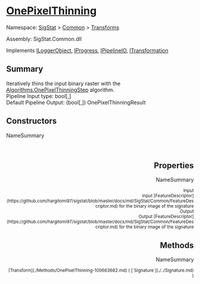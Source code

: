 # [OnePixelThinning](./OnePixelThinning.md)

Namespace: [SigStat]() > [Common](./../README.md) > [Transforms](./README.md)

Assembly: SigStat.Common.dll

Implements [ILoggerObject](./../ILoggerObject.md), [IProgress](./../Helpers/IProgress.md), [IPipelineIO](./../Pipeline/IPipelineIO.md), [ITransformation](./../ITransformation.md)

## Summary
Iteratively thins the input binary raster with the [Algorithms.OnePixelThinningStep](https://github.com/hargitomi97/sigstat/blob/master/docs/md/SigStat/Common/Algorithms/OnePixelThinningStep.md) algorithm.  <br>Pipeline Input type: bool[,]<br>Default Pipeline Output: (bool[,]) OnePixelThinningResult

## Constructors

NameSummary

<div style="text-align: right"><sub></sub></ div ><div style="text-align: right"><sub></sub></ div ><br>


## Properties

NameSummary

<div style="text-align: right"><sub>Input</sub></ div ><div style="text-align: right"><sub>Input [FeatureDescriptor](https://github.com/hargitomi97/sigstat/blob/master/docs/md/SigStat/Common/FeatureDescriptor.md) for the binary image of the signature</sub></ div ><br>
<div style="text-align: right"><sub>Output</sub></ div ><div style="text-align: right"><sub>Output [FeatureDescriptor](https://github.com/hargitomi97/sigstat/blob/master/docs/md/SigStat/Common/FeatureDescriptor.md) for the binary image of the signature</sub></ div ><br>


## Methods

NameSummary

<div style="text-align: right"><sub>[Transform](./Methods/OnePixelThinning-100663682.md) ( [`Signature`](./../Signature.md) )</sub></ div ><div style="text-align: right"><sub></sub></ div ><br>


